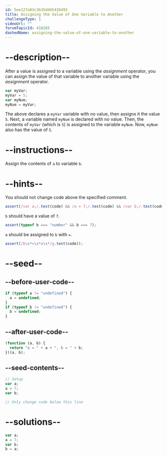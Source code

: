 ```yaml
---
id: 5ee127a03c3b35dd45426493
title: Assigning the Value of One Variable to Another
challengeType: 1
videoUrl: ""
forumTopicId: 418265
dashedName: assigning-the-value-of-one-variable-to-another
---
```


# --description--

After a value is assigned to a variable using the <dfn>assignment</dfn> operator, you can assign the value of that variable to another variable using the <dfn>assignment</dfn> operator.

```js
var myVar;
myVar = 5;
var myNum;
myNum = myVar;
```

The above declares a `myVar` variable with no value, then assigns it the value `5`. Next, a variable named `myNum` is declared with no value. Then, the contents of `myVar` (which is `5`) is assigned to the variable `myNum`. Now, `myNum` also has the value of `5`.

# --instructions--

Assign the contents of `a` to variable `b`.

# --hints--

You should not change code above the specified comment.

```js
assert(/var a;/.test(code) && /a = 7;/.test(code) && /var b;/.test(code));
```

`b` should have a value of `7`.

```js
assert(typeof b === "number" && b === 7);
```

`a` should be assigned to `b` with `=`.

```js
assert(/b\s*=\s*a\s*/g.test(code));
```

# --seed--

## --before-user-code--

```js
if (typeof a != "undefined") {
  a = undefined;
}
if (typeof b != "undefined") {
  b = undefined;
}
```

## --after-user-code--

```js
(function (a, b) {
  return "a = " + a + ", b = " + b;
})(a, b);
```

## --seed-contents--

```js
// Setup
var a;
a = 7;
var b;

// Only change code below this line
```

# --solutions--

```js
var a;
a = 7;
var b;
b = a;
```
